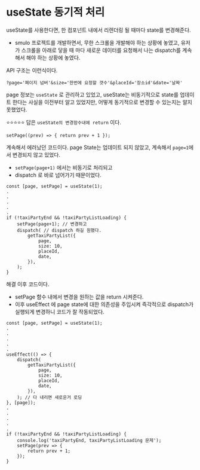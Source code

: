 # useState 동기적 처리

useState를 사용한다면, 한 컴포넌트 내에서 리렌더링 될 때마다 state를 변경해준다. 

* smulo 프로젝트를 개발하면서, 무한 스크롤을 개발해야 하는 상황에 놓였고, 유저가 스크롤을 아래로 닿을 때 마다 
새로운 데이터를 요청해서 나는 dispatch를 계속해서 해야 하는 상황에 놓였다. 


API 구조는 이런식이다.   
```
?page='페이지 넘버'&size='한번에 요청할 갯수'&placeId='장소id'&date='날짜'
```

page 정보는 `useState` 로 관리하고 있었고, useState는 비동기적으로 state를 업데이트 한다는 사실을 이전부터 알고 있었지만, 
어떻게 동기적으로 변경할 수 있는지는 알지 못했었다. 

⭐⭐⭐⭐⭐ 답은 `useState의 변경함수내에 return` 이다.

```
setPage((prev) => { return prev + 1 });
```


계속해서 에러났던 코드이다. page State는 업데이트 되지 않았고, 계속해서 `page=1`에서 변경되지 않고 있었다. 
* `setPage(page+1)` 에서는 비동기로 처리되고
* dispatch 로 바로 넘어가기 때문이었다. 
```
const [page, setPage] = useState(1); 
.
.
.
.
.
if (!taxiPartyEnd && !taxiPartyListLoading) {
    setPage(page+1); // 변경하고
    dispatch( // dispatch 하길 원했다. 
        getTaxiPartyList({
            page,
            size: 10,
            placeId,
            date,
        }),
    );
}
```

해결 이후 코드이다. 
* setPage 함수 내에서 변경을 원하는 값을 return 시켜준다. 
* 이후 useEffect 에 page state에 대한 의존성을 주입시켜 즉각적으로 dispatch가 실행되게 변경하니 코드가 잘 작동되었다. 
```
const [page, setPage] = useState(1); 
.
.
.
.
.
useEffect(() => {
    dispatch(
        getTaxiPartyList({
            page,
            size: 10,
            placeId,
            date,
        }),
    ); // 다 내리면 새로운거 로딩
}, [page]);
.
.
.
.
.
if (!taxiPartyEnd && !taxiPartyListLoading) {
    console.log('taxiPartyEnd, taxiPartyListLoading 문제');
    setPage(prev => {
        return prev + 1;
    });
}
```
